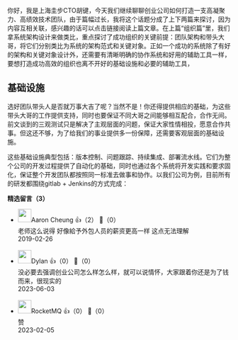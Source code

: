 你好，我是上海圭步CTO胡键，今天我们继续聊聊创业公司如何打造一支高凝聚力、高绩效技术团队，由于篇幅过长，我将这个话题分成了上下两篇来探讨，因为内容互相关联，感兴趣的话可以点击链接阅读上篇文章。在上篇“组织篇”里，我们拿系统架构设计来做类比，重点探讨了成功组织的关键前提：团队架构和带头大哥，将它们分别类比为系统的架构范式和关键对象。正如一个成功的系统除了有好的架构和关键对象设计外，还需要有清晰明确的协作系统和好用的辅助工具一样，要想打造成功高效的组织也离不开好的基础设施和必要的辅助工具，

## 基础设施

选好团队带头人是否就万事大吉了呢？当然不是！你还得提供相应的基础，为这些带头大哥的工作提供支持，同时也要保证不同大哥之间能够相互配合，合作无间。前文谈到的三观测试只是解决了主观层面的问题，保证大家性情相投，愿意合作共事。但这还不够，为了给我们的事业提供多一份保障，还需要客观层面的基础设施。

这些基础设施典型包括：版本控制、问题跟踪、持续集成、部署流水线。它们为整个公司的开发过程提供了自动化的基础，同时也通过各个系统将开发实践和要求固化，保证整个开发团队都按照同一标准去做事和协作。以我们公司为例，目前所有的研发都围绕gitlab + Jenkins的方式完成：
<div><strong>精选留言（3）</strong></div><ul>
<li><img src="https://static001.geekbang.org/account/avatar/00/10/7a/08/4d3e47dd.jpg" width="30px"><span>Aaron Cheung</span> 👍（2） 💬（0）<div>老师这么说得 好像給予外包人员的薪资更高一样 这点无法理解</div>2019-02-26</li><br/><li><img src="https://static001.geekbang.org/account/avatar/00/0f/df/6c/5af32271.jpg" width="30px"><span>Dylan</span> 👍（0） 💬（0）<div>没必要去强调创业公司怎么样怎么样，就可以说情怀，大家跟着你还是为了钱而来，很现实的</div>2023-06-03</li><br/><li><img src="" width="30px"><span>RocketMQ</span> 👍（0） 💬（0）<div>赞</div>2023-02-05</li><br/>
</ul>